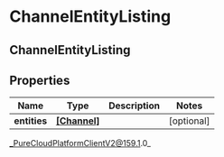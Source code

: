 # ChannelEntityListing

## ChannelEntityListing

## Properties

|Name | Type | Description | Notes|
|------------ | ------------- | ------------- | -------------|
| **entities** | [**[Channel]**](Channel) |  | [optional] |



_PureCloudPlatformClientV2@159.1.0_
